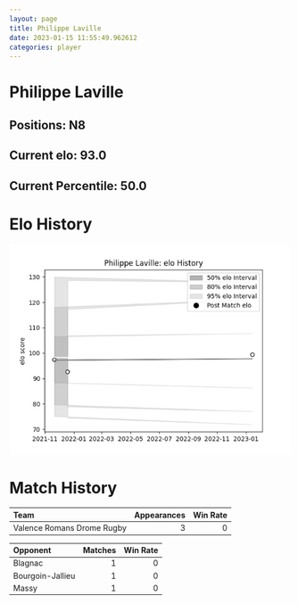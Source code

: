 ```yaml
---  
layout: page  
title: Philippe Laville  
date: 2023-01-15 11:55:49.962612  
categories: player  
---
```

# Philippe Laville

## Positions: N8

## Current elo: 93.0

## Current Percentile: 50.0

# Elo History


![elo history](history_PhilippeLaville.png)
# Match History


| Team                       |   Appearances |   Win Rate |
|:---------------------------|--------------:|-----------:|
| Valence Romans Drome Rugby |             3 |          0 |

| Opponent         |   Matches |   Win Rate |
|:-----------------|----------:|-----------:|
| Blagnac          |         1 |          0 |
| Bourgoin-Jallieu |         1 |          0 |
| Massy            |         1 |          0 |